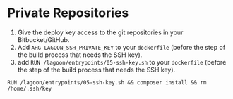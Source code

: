 # Private Repositories

1. Give the deploy key access to the git repositories in your Bitbucket/GitHub.
2. Add `ARG LAGOON_SSH_PRIVATE_KEY` to your `dockerfile` \(before the step of the build process that needs the SSH key\).
3. add `RUN /lagoon/entrypoints/05-ssh-key.sh` to your `dockerfile` \(before the step of the build process that needs the SSH key\).

`RUN /lagoon/entrypoints/05-ssh-key.sh && composer install && rm /home/.ssh/key`
